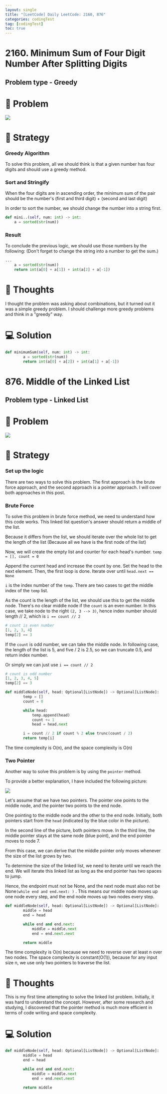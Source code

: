 ```yaml
---
layout: single
title: "[LeetCode] Daily LeetCode: 2160, 876"
categories: codingTest
tag: [codingTest]
toc: true
---
```


# 2160. Minimum Sum of Four Digit Number After Splitting Digits

## Problem type - Greedy

# 🧩 Problem

![](https://velog.velcdn.com/images/devbang/post/dcc8d00d-b610-43b1-a46c-42e217c6d557/image.png)

# 🎯 Strategy

### Greedy Algorithm

To solve this problem, all we should think is that a given number has four digits and should use a greedy method.

### Sort and Stringify

When the four digits are in ascending order, the minimum sum of the pair should be the number's
(first and third digit) + (second and last digit)

In order to sort the number, we should change the number into a string first.

```python
def mini..(self, num: int) -> int:
	a = sorted(str(num))
```

### Result

To conclude the previous logic, we should use those numbers by the following:
(Don't forget to change the string into a number to get the sum.)

```python
...
	a = sorted(str(num))
    return int(a[0] + a[1]) + int(a[2] + a[-1])
```

# 📌 Thoughts

I thought the problem was asking about combinations, but it turned out it was a simple greedy problem. I should challenge more greedy problems and think in a "greedy" way.

# 💻 Solution

```python
def minimumSum(self, num: int) -> int:
        a = sorted(str(num))
        return int(a[0] + a[2]) + int(a[1] + a[-1])
```

# 876. Middle of the Linked List

## Problem type - Linked List

# 🧩 Problem

![](https://velog.velcdn.com/images/devbang/post/54d45958-8207-4627-90b6-27935fd966d7/image.png)

# 🎯 Strategy

### Set up the logic

There are two ways to solve this problem. The first approach is the brute force approach, and the second approach is a pointer approach. I will cover both approaches in this post.

### Brute Force

To solve this problem in brute force method, we need to understand how this code works. This linked list question's answer should return a middle of the list.

Because it differs from the list, we should iterate over the whole list to get the length of the list (Because all we have is the first node of the list)

Now, we will create the empty list and counter for each head's number.
`temp = [], count = 0`

Append the current head and increase the count by one. Set the head to the next element. Then, the first loop is done. Iterate over until `head.next == None`

`i` is the index number of the `temp`. There are two cases to get the middle index of the `temp` list.

As the count is the length of the list, we should use this to get the middle node. There's no clear middle node if the `count` is an even number. In this case, we take node to the right `(2, 3 --> 3)`, hence index number should length // 2, which is `i == count // 2`

```python
# count is even number
[1, 2, 3, 4]
temp[2] == 3
```

If the `count` is odd number, we can take the middle node. In following case, the length of the list is 5, and five / 2 is 2.5, so we can truncate 0.5, and return index number.

Or simply we can just use `i == count // 2`

```python
# count is odd number
[1, 2, 3, 4, 5]
temp[2] == 3
```

```python
def middleNode(self, head: Optional[ListNode]) -> Optional[ListNode]:
        temp = []
        count = 0

        while head:
            temp.append(head)
            count += 1
            head = head.next

        i = count // 2 if count % 2 else trunc(count / 2)
        return temp[i]
```

The time complexity is O(n), and the space complexity is O(n)

### Two Pointer

Another way to solve this problem is by using the `pointer` method.

To provide a better explanation, I have included the following picture:

![](https://velog.velcdn.com/images/devbang/post/5f74eabc-f9c5-4ca4-9c45-ac7d322a6a8f/image.png)

Let's assume that we have two pointers. The pointer one points to the middle node, and the pointer two points to the end node.

One pointing to the middle node and the other to the end node. Initially, both pointers start from the `head` (indicated by the blue color in the picture).

In the second line of the picture, both pointers move. In the third line, the middle pointer stays at the same node (blue point), and the end pointer moves to node 7.

From this case, we can derive that the middle pointer only moves whenever the size of the list grows by two.

To determine the size of the linked list, we need to iterate until we reach the end. We will iterate this linked list as long as the end pointer has two spaces to jump.

Hence, the endpoint must not be None, and the next node must also not be None`(while end and end.next: )` . This means our middle node moves up one node every step, and the end node moves up two nodes every step.

```python
def middleNode(self, head: Optional[ListNode]) -> Optional[ListNode]:
        middle = head
        end = head

        while end and end.next:
        	middle = middle.next
            end = end.next.next

        return middle
```

The time complexity is O(n) because we need to reverse over at least n over two nodes. The space complexity is constant(O(1)), because for any input size n, we use only two pointers to traverse the list.

# 📌 Thoughts

This is my first time attempting to solve the linked list problem. Initially, it was hard to understand the concept. However, after some research and studying, I discovered that the pointer method is much more efficient in terms of code writing and space complexity.

# 💻 Solution

```python
def middleNode(self, head: Optional[ListNode]) -> Optional[ListNode]:
        middle = head
        end = head

        while end and end.next:
        	middle = middle.next
            end = end.next.next

        return middle
```
